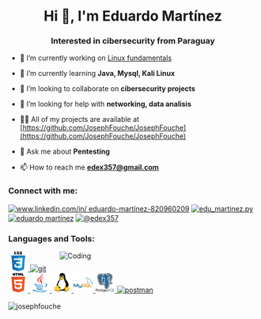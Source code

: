 <h1 align="center">Hi 👋, I'm Eduardo Martínez</h1>
<h3 align="center">Interested in cibersecurity from Paraguay</h3>

- 🔭 I’m currently working on [Linux fundamentals](https://academy.hackthebox.com/module/details/18)

- 🌱 I’m currently learning **Java, Mysql, Kali Linux**

- 👯 I’m looking to collaborate on **cibersecurity projects**

- 🤝 I’m looking for help with **networking, data analisis**

- 👨‍💻 All of my projects are available at [https://github.com/JosephFouche/JosephFouche](https://github.com/JosephFouche/JosephFouche)

- 💬 Ask me about **Pentesting**

- 📫 How to reach me **edex357@gmail.com**

<h3 align="left">Connect with me:</h3>
<p align="left">
<a href="https://www.linkedin.com/in/eduardo-mart%C3%ADnez-820960209/" target="blank"><img align="center" src="https://raw.githubusercontent.com/rahuldkjain/github-profile-readme-generator/master/src/images/icons/Social/linked-in-alt.svg" alt="www.linkedin.com/in/ eduardo-martínez-820960209" height="30" width="40" /></a>
<a href="https://instagram.com/edu_martinez.py" target="blank"><img align="center" src="https://raw.githubusercontent.com/rahuldkjain/github-profile-readme-generator/master/src/images/icons/Social/instagram.svg" alt="edu_martinez.py" height="30" width="40" /></a>
<a href="https://www.hackerrank.com/eduardo martínez" target="blank"><img align="center" src="https://raw.githubusercontent.com/rahuldkjain/github-profile-readme-generator/master/src/images/icons/Social/hackerrank.svg" alt="eduardo martínez" height="30" width="40" /></a>
<a href="https://www.hackerearth.com/@edex357" target="blank"><img align="center" src="https://raw.githubusercontent.com/rahuldkjain/github-profile-readme-generator/master/src/images/icons/Social/hackerearth.svg" alt="@edex357" height="30" width="40" /></a>
</p>

<h3 align="left">Languages and Tools:</h3>
<img align ="right" alt="Coding" width= "400" src="https://cdn.dribbble.com/users/1162077/screenshots/3848914/programmer.gif">

<p align="left"> <a href="https://www.w3schools.com/css/" target="_blank" rel="noreferrer"> <img src="https://raw.githubusercontent.com/devicons/devicon/master/icons/css3/css3-original-wordmark.svg" alt="css3" width="40" height="40"/> </a> <a href="https://git-scm.com/" target="_blank" rel="noreferrer"> <img src="https://www.vectorlogo.zone/logos/git-scm/git-scm-icon.svg" alt="git" width="40" height="40"/> </a> <a href="https://www.w3.org/html/" target="_blank" rel="noreferrer"> <img src="https://raw.githubusercontent.com/devicons/devicon/master/icons/html5/html5-original-wordmark.svg" alt="html5" width="40" height="40"/> </a> <a href="https://www.java.com" target="_blank" rel="noreferrer"> <img src="https://raw.githubusercontent.com/devicons/devicon/master/icons/java/java-original.svg" alt="java" width="40" height="40"/> </a> <a href="https://www.linux.org/" target="_blank" rel="noreferrer"> <img src="https://raw.githubusercontent.com/devicons/devicon/master/icons/linux/linux-original.svg" alt="linux" width="40" height="40"/> </a> <a href="https://www.mysql.com/" target="_blank" rel="noreferrer"> <img src="https://raw.githubusercontent.com/devicons/devicon/master/icons/mysql/mysql-original-wordmark.svg" alt="mysql" width="40" height="40"/> </a> <a href="https://www.postgresql.org" target="_blank" rel="noreferrer"> <img src="https://raw.githubusercontent.com/devicons/devicon/master/icons/postgresql/postgresql-original-wordmark.svg" alt="postgresql" width="40" height="40"/> </a> <a href="https://postman.com" target="_blank" rel="noreferrer"> <img src="https://www.vectorlogo.zone/logos/getpostman/getpostman-icon.svg" alt="postman" width="40" height="40"/> </a> </p>

<p><img align="center" src="https://github-readme-stats.vercel.app/api/top-langs?username=josephfouche&show_icons=true&locale=en&layout=compact" alt="josephfouche" /></p>
